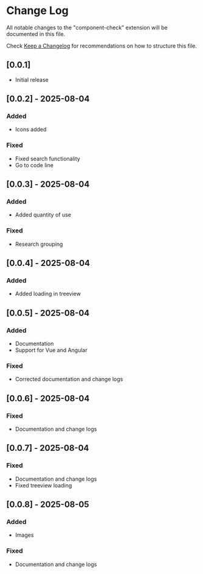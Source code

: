 # Change Log

All notable changes to the "component-check" extension will be documented in this file.

Check [Keep a Changelog](http://keepachangelog.com/) for recommendations on how to structure this file.

## [0.0.1]

- Initial release

## [0.0.2] - 2025-08-04

### Added

- Icons added

### Fixed

- Fixed search functionality
- Go to code line

## [0.0.3] - 2025-08-04

### Added

- Added quantity of use

### Fixed

- Research grouping

## [0.0.4] - 2025-08-04

### Added

- Added loading in treeview

## [0.0.5] - 2025-08-04

### Added

- Documentation
- Support for Vue and Angular

### Fixed

- Corrected documentation and change logs

## [0.0.6] - 2025-08-04

### Fixed

- Documentation and change logs

## [0.0.7] - 2025-08-04

### Fixed

- Documentation and change logs
- Fixed treeview loading

## [0.0.8] - 2025-08-05

### Added

- Images

### Fixed

- Documentation and change logs
